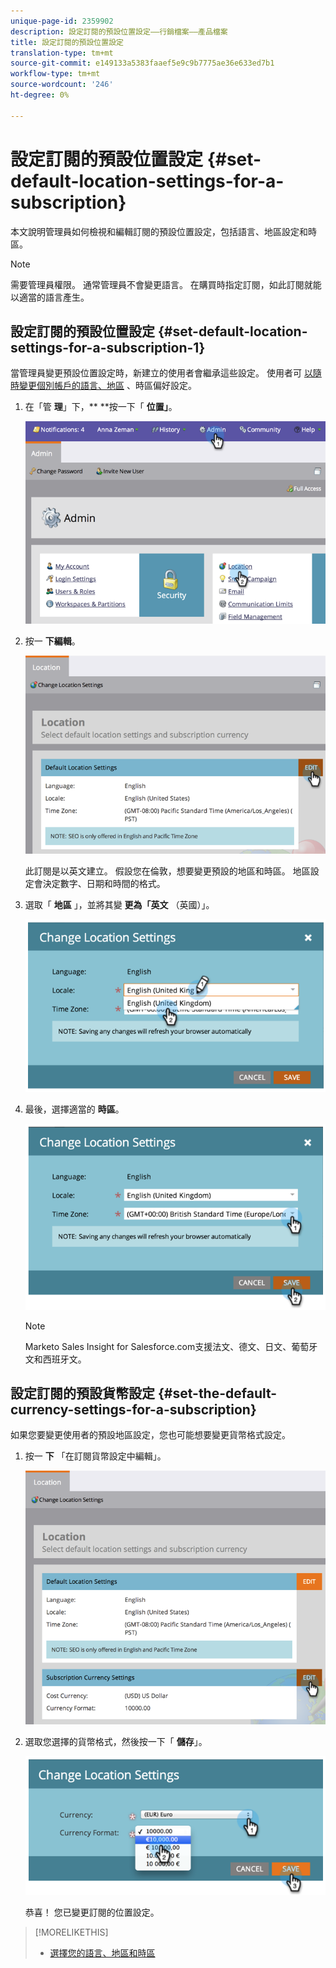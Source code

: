 ```yaml
---
unique-page-id: 2359902
description: 設定訂閱的預設位置設定——行銷檔案——產品檔案
title: 設定訂閱的預設位置設定
translation-type: tm+mt
source-git-commit: e149133a5383faaef5e9c9b7775ae36e633ed7b1
workflow-type: tm+mt
source-wordcount: '246'
ht-degree: 0%

---
```



# 設定訂閱的預設位置設定 {#set-default-location-settings-for-a-subscription}

本文說明管理員如何檢視和編輯訂閱的預設位置設定，包括語言、地區設定和時區。

>[!NOTE]
>
>需要管理員權限。 通常管理員不會變更語言。 在購買時指定訂閱，如此訂閱就能以適當的語言產生。

## 設定訂閱的預設位置設定 {#set-default-location-settings-for-a-subscription-1}

當管理員變更預設位置設定時，新建立的使用者會繼承這些設定。 使用者可 [以隨時變更個別帳戶的語言、地區](select-your-language-locale-and-time-zone.md) 、時區偏好設定。

1. 在「管 **理**」下，** **按一下「 **位置」**。

   ![](assets/image2014-11-7-11-3a39-3a17.png)

1. 按一 **下編輯**。

   ![](assets/image2014-11-7-11-3a40-3a39.png)

   此訂閱是以英文建立。 假設您在倫敦，想要變更預設的地區和時區。 地區設定會決定數字、日期和時間的格式。

1. 選取「 **地區** 」，並將其變 **更為「英文** （英國）」。

   ![](assets/image2014-11-7-11-3a51-3a26.png)

1. 最後，選擇適當的 **時區**。

   ![](assets/image2014-11-7-14-3a42-3a34.png)

   >[!NOTE]
   >
   >Marketo Sales Insight for [](http://salesforce.com/) Salesforce.com支援法文、德文、日文、葡萄牙文和西班牙文。

## 設定訂閱的預設貨幣設定 {#set-the-default-currency-settings-for-a-subscription}

如果您要變更使用者的預設地區設定，您也可能想要變更貨幣格式設定。

1. 按一 **下** 「在訂閱貨幣設定中編輯」。

   ![](assets/image2014-11-7-15-3a50-3a33.png)

1. 選取您選擇的貨幣格式，然後按一下「 **儲存**」。

   ![](assets/image2014-11-7-15-3a58-3a21.png)

   恭喜！ 您已變更訂閱的位置設定。

>[!MORELIKETHIS]
>
>* [選擇您的語言、地區和時區](select-your-language-locale-and-time-zone.md)

>



